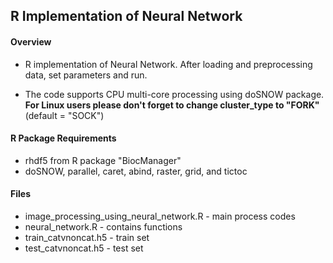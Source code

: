 ﻿## R Implementation of Neural Network

#### Overview
- R implementation of Neural Network. After loading and preprocessing data, set parameters and run.

- The code supports CPU multi-core processing using doSNOW package. **For Linux users please don't forget to change cluster_type to "FORK"** (default = "SOCK")

#### R Package Requirements
- rhdf5 from R package "BiocManager"
- doSNOW, parallel, caret, abind, raster, grid, and tictoc

#### Files
- image_processing_using_neural_network.R - main process codes
- neural_network.R - contains functions
- train_catvnoncat.h5 - train set
- test_catvnoncat.h5 - test set
